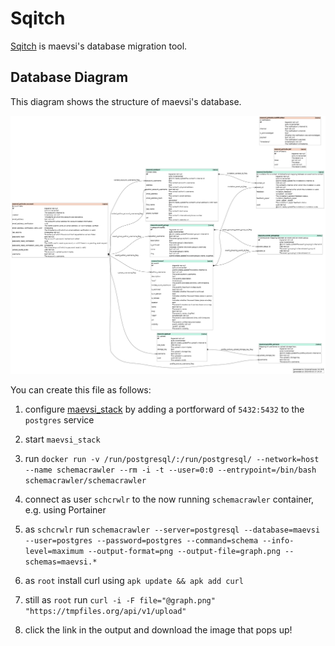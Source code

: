 # Sqitch

[Sqitch](https://sqitch.org/) is maevsi's database migration tool.

## Database Diagram

This diagram shows the structure of maevsi's database.

![Graph](./docs/graph.png)

You can create this file as follows:

1. configure [maevsi_stack](https://github.com/maevsi/maevsi_stack) by adding a portforward of `5432:5432` to the `postgres` service

1. start `maevsi_stack`

1. run `docker run -v /run/postgresql/:/run/postgresql/ --network=host --name schemacrawler --rm -i -t --user=0:0 --entrypoint=/bin/bash schemacrawler/schemacrawler`

1. connect as user `schcrwlr` to the now running `schemacrawler` container, e.g. using Portainer

1. as `schcrwlr` run `schemacrawler --server=postgresql --database=maevsi --user=postgres --password=postgres --command=schema --info-level=maximum --output-format=png --output-file=graph.png --schemas=maevsi.*`

1. as `root` install curl using `apk update && apk add curl`

1. still as `root` run `curl -i -F file="@graph.png" "https://tmpfiles.org/api/v1/upload"`

1. click the link in the output and download the image that pops up!
